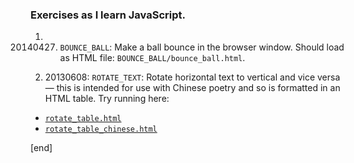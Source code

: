 ### Exercises as I learn JavaScript. 

 1. 20140427. `BOUNCE_BALL`: Make a ball bounce in the browser window. Should load as HTML file: `BOUNCE_BALL/bounce_ball.html`.

 1. 20130608: `ROTATE_TEXT`: Rotate horizontal text to vertical and vice versa — this is intended for use with Chinese poetry and so is formatted in an HTML table. Try running here:
  * [`rotate_table.html`](http://htmlpreview.github.com/?https://github.com/brannerchinese/JsPlay/blob/master/rotate_table.html)
  * [`rotate_table_chinese.html`](http://htmlpreview.github.com/?https://github.com/brannerchinese/JsPlay/blob/master/rotate_table_chinese.html)

[end]
